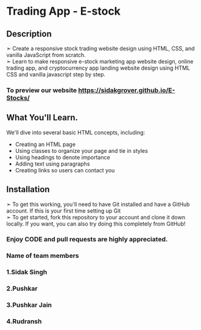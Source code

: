 # Trading App - E-stock

## Description

➣ Create a responsive stock trading website design using HTML, CSS, and vanilla JavaScript from scratch. </br>
➣ Learn to make responsive e-stock marketing app website design, online trading app, and cryptocurrency app landing website design using HTML CSS and vanilla javascript step by step.

### To preview our website https://sidakgrover.github.io/E-Stocks/
## What You'll Learn.


We'll dive into several basic HTML concepts, including:

* Creating an HTML page
* Using classes to organize your page and tie in styles
* Using headings to denote importance
* Adding text using paragraphs
* Creating links so users can contact you

## Installation

➣ To get this working, you'll need to have Git installed and have a GitHub account. If this is your first time setting up Git  </br>
➣ To get started, fork this repository to your account and clone it down locally. If you want, you can also try doing this completely from GitHub!

### Enjoy CODE and pull requests are highly appreciated.
### Name of team members 
### 1.Sidak Singh
### 2.Pushkar 
### 3.Pushkar Jain
###  4.Rudransh
###
